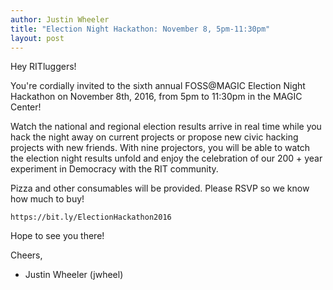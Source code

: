 ```yaml
---
author: Justin Wheeler
title: "Election Night Hackathon: November 8, 5pm-11:30pm"
layout: post
---
```


Hey RITluggers!

You're cordially invited to the sixth annual FOSS@MAGIC Election Night Hackathon on November 8th, 2016, from 5pm to 11:30pm in the MAGIC Center!

Watch the national and regional election results arrive in real time while you hack the night away on current projects or propose new civic hacking projects with new friends. With nine projectors, you will be able to watch the election night results unfold and enjoy the celebration of our 200 + year experiment in Democracy with the RIT community.

Pizza and other consumables will be provided. Please RSVP so we know how much to buy!

    https://bit.ly/ElectionHackathon2016

Hope to see you there!

Cheers,
- Justin Wheeler (jwheel)
